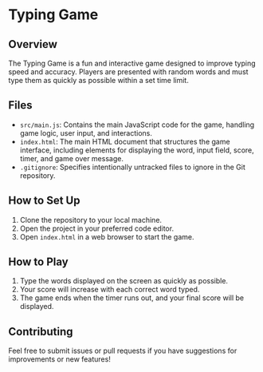 # Typing Game

## Overview
The Typing Game is a fun and interactive game designed to improve typing speed and accuracy. Players are presented with random words and must type them as quickly as possible within a set time limit.

## Files
- `src/main.js`: Contains the main JavaScript code for the game, handling game logic, user input, and interactions.
- `index.html`: The main HTML document that structures the game interface, including elements for displaying the word, input field, score, timer, and game over message.
- `.gitignore`: Specifies intentionally untracked files to ignore in the Git repository.

## How to Set Up
1. Clone the repository to your local machine.
2. Open the project in your preferred code editor.
3. Open `index.html` in a web browser to start the game.

## How to Play
1. Type the words displayed on the screen as quickly as possible.
2. Your score will increase with each correct word typed.
3. The game ends when the timer runs out, and your final score will be displayed.

## Contributing
Feel free to submit issues or pull requests if you have suggestions for improvements or new features!